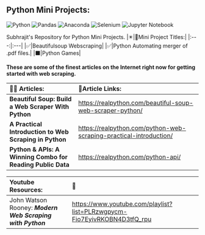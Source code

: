 ## Python Mini Projects:

![Python](https://img.shields.io/badge/python-3670A0?style=for-the-badge&logo=python&logoColor=ffdd54)
![Pandas](https://img.shields.io/badge/pandas-%23150458.svg?style=for-the-badge&logo=pandas&logoColor=white)
![Anaconda](https://img.shields.io/badge/Anaconda-%2344A833.svg?style=for-the-badge&logo=anaconda&logoColor=white)
![Selenium](https://img.shields.io/badge/-selenium-%43B02A?style=for-the-badge&logo=selenium&logoColor=white)
![Jupyter Notebook](https://img.shields.io/badge/jupyter-%23FA0F00.svg?style=for-the-badge&logo=jupyter&logoColor=white)

Subhrajit's Repository for Python Mini Projects.
|:eight_pointed_black_star:|:bookmark:Mini Project Titles:|
|:---:|:---|
|:white_check_mark:|Beautifulsoup Webscraping|
|:white_check_mark:|Python Automating merger of .pdf files.|
|⬛|Python Games|

__These are some of the finest articles on the Internet right now for getting started with web scraping.__

|:bookmark_tabs::ledger: Articles: |:bookmark:Article Links:|
|:---|:---|
| __Beautiful Soup: Build a Web Scraper With Python__ |https://realpython.com/beautiful-soup-web-scraper-python/|
| __A Practical Introduction to Web Scraping in Python__ |https://realpython.com/python-web-scraping-practical-introduction/|
| __Python & APIs: A Winning Combo for Reading Public Data__ |https://realpython.com/python-api/|

|Youtube Resources:|:link:|
|:---|:---|
|John Watson Rooney: ***Modern Web Scraping with Python***|https://www.youtube.com/playlist?list=PLRzwgpycm-Fio7EyivRKOBN4D3tfQ_rpu|
